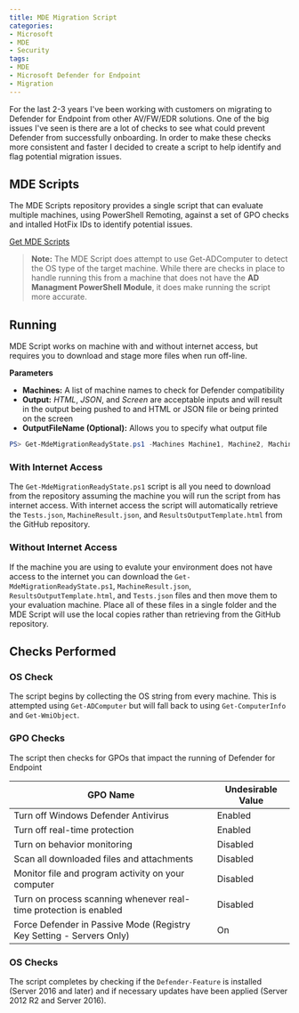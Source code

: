 ```yaml
---
title: MDE Migration Script
categories:
- Microsoft
- MDE
- Security
tags:
- MDE
- Microsoft Defender for Endpoint
- Migration
---
```

For the last 2-3 years I've been working with customers on migrating to Defender for Endpoint from other AV/FW/EDR solutions. One of the big issues I've seen is there are a lot of checks to see what could prevent Defender from successfully onboarding. In order to make these checks more consistent and faster I decided to create a script to help identify and flag potential migration issues.
<!--more-->

## MDE Scripts

The MDE Scripts repository provides a single script that can evaluate multiple machines, using PowerShell Remoting, against a set of GPO checks and intalled HotFix IDs to identify potential issues.

[Get MDE Scripts](https://github.com/dmcwee/MDEScripts)

> **Note:**
> The MDE Script does attempt to use Get-ADComputer to detect the OS type of the target machine. While there are checks in place to handle running this from a machine that does not have the **AD Managment PowerShell Module**, it does make running the script more accurate.

## Running

MDE Script works on machine with and without internet access, but requires you to download and stage more files when run off-line.

**Parameters**
- **Machines:** A list of machine names to check for Defender compatibility
- **Output:** *HTML*, *JSON*, and *Screen* are acceptable inputs and will result in the output being pushed to and HTML or JSON file or being printed on the screen
- **OutputFileName (Optional):** Allows you to specify what output file

```powershell
PS> Get-MdeMigrationReadyState.ps1 -Machines Machine1, Machine2, Machine3 -Output HTML
```

### With Internet Access

The `Get-MdeMigrationReadyState.ps1` script is all you need to download from the repository assuming the machine you will run the script from has internet access. With internet access the script will automatically retrieve the `Tests.json`, `MachineResult.json`, and `ResultsOutputTemplate.html` from the GitHub repository.

### Without Internet Access

If the machine you are using to evalute your environment does not have access to the internet you can download the `Get-MdeMigrationReadyState.ps1`, `MachineResult.json`, `ResultsOutputTemplate.html`, and `Tests.json` files and then move them to your evaluation machine. Place all of these files in a single folder and the MDE Script will use the local copies rather than retrieving from the GitHub repository.

## Checks Performed

### OS Check

The script begins by collecting the OS string from every machine. This is attempted using `Get-ADComputer` but will fall back to using `Get-ComputerInfo` and `Get-WmiObject`.

### GPO Checks

The script then checks for GPOs that impact the running of Defender for Endpoint

|GPO Name|Undesirable Value|
|---|---|
|Turn off Windows Defender Antivirus|Enabled|
|Turn off real-time protection|Enabled|
|Turn on behavior monitoring|Disabled|
|Scan all downloaded files and attachments|Disabled|
|Monitor file and program activity on your computer|Disabled|
|Turn on process scanning whenever real-time protection is enabled|Disabled|
|Force Defender in Passive Mode (Registry Key Setting - Servers Only)|On|

### OS Checks

The script completes by checking if the `Defender-Feature` is installed (Server 2016 and later) and if necessary updates have been applied (Server 2012 R2 and Server 2016).